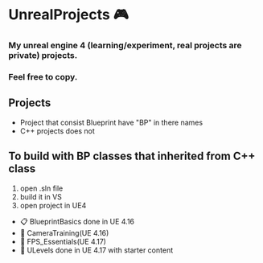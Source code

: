 # UnrealProjects :video_game:
### My unreal engine 4 (learning/experiment, real projects are private) projects.
### Feel free to copy.


## Projects
* Project that consist Blueprint have "BP" in there names
* C++ projects does not

## To build with BP classes that inherited from C++ class
1. open .sln file
2. build it in VS
3. open project in UE4

* :clipboard: BlueprintBasics done in UE 4.16
* :movie_camera: CameraTraining(UE 4.16)
* :gun: FPS_Essentials(UE 4.17)
* :mount_fuji: ULevels done in UE 4.17 with starter content


